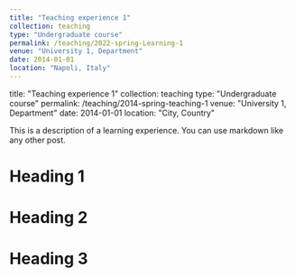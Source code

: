 ```yaml
---
title: "Teaching experience 1"
collection: teaching
type: "Undergraduate course"
permalink: /teaching/2022-spring-Learning-1
venue: "University 1, Department"
date: 2014-01-01
location: "Napoli, Italy"
---
```

title: "Teaching experience 1"
collection: teaching
type: "Undergraduate course"
permalink: /teaching/2014-spring-teaching-1
venue: "University 1, Department"
date: 2014-01-01
location: "City, Country"


This is a description of a learning experience. You can use markdown like any other post.

Heading 1
======

Heading 2
======

Heading 3
======
